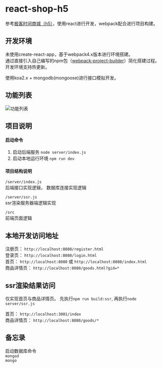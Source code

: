 # react-shop-h5
参考[极客时间商城（h5）](https://shop18793264.m.youzan.com/v2/feature/TJe4bYhxyP?dc_ps=2293231415741009926.200001)，使用react进行开发，webpack配合进行项目构建。

## 开发环境
未使用create-react-app，基于webpack4.x版本进行环境搭建。  
通过直接引入自己编写的npm包（[webpack-project-builder](https://www.npmjs.com/package/webpack-project-builder)）简化搭建过程。  
开发环境支持热更新。  

使用koa2.x + mongodb(mongoose)进行接口模拟开发。 

## 功能列表  
![功能列表](http://note.youdao.com/yws/public/resource/2f9dd0205a972ef294d6906edeb10a61/xmlnote/29B3878E95B94A8BB23E520634A7E55A/8256)    

## 项目说明  
#### 启动命令  
1. 启动后端服务  `node server/index.js`  
2. 启动本地运行环境  `npm run dev`  

#### 项目结构说明  
`/server/index.js`  
后端接口实现逻辑， 数据库连接实现逻辑  

`/server/ssr.js`  
ssr渲染服务器端逻辑实现  

`/src`  
前端页面逻辑

## 本地开发访问地址  
注册页： `http://localhost:8080/register.html`  
登录页： `http://localhost:8080/login.html`  
首页： `http://localhost:8080` 或 `http://localhost:8080/index.html`  
商品详情页： `http://localhost:8080/goods.html?gid=*`   

## ssr渲染结果访问  
仅实现首页与商品详情页。 先执行`npm run build:ssr`, 再执行`node server/ssr.js`  
  
首页： `http://localhost:3001/index`  
商品详情页： `http://localhost:8080/goods/*`  

## 备忘录  
启动数据库命令  
`mongod`  
`mongo`
